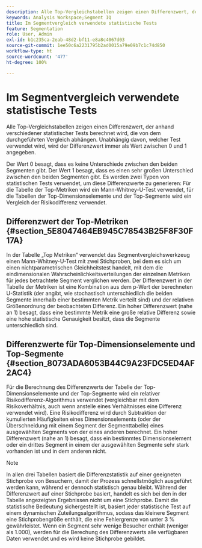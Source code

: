 ```yaml
---
description: Alle Top-Vergleichstabellen zeigen einen Differenzwert, der anhand verschiedener statistischer Tests berechnet wird, die von dem durchgeführten Vergleich abhängen. Unabhängig davon, welcher Test verwendet wird, wird der Differenzwert immer als Wert zwischen 0 und 1 angegeben.
keywords: Analysis Workspace;Segment IQ
title: Im Segmentvergleich verwendete statistische Tests
feature: Segmentation
role: User, Admin
exl-id: b1c235ca-2eab-48d2-bf11-e8a8c4067d03
source-git-commit: 1ee50c6a2231795b2ad0015a79e09b7c1c74d850
workflow-type: ht
source-wordcount: '477'
ht-degree: 100%

---
```


# Im Segmentvergleich verwendete statistische Tests

Alle Top-Vergleichstabellen zeigen einen Differenzwert, der anhand verschiedener statistischer Tests berechnet wird, die von dem durchgeführten Vergleich abhängen. Unabhängig davon, welcher Test verwendet wird, wird der Differenzwert immer als Wert zwischen 0 und 1 angegeben.

Der Wert 0 besagt, dass es keine Unterschiede zwischen den beiden Segmenten gibt. Der Wert 1 besagt, dass es einen sehr großen Unterschied zwischen den beiden Segmenten gibt. Es werden zwei Typen von statistischen Tests verwendet, um diese Differenzwerte zu generieren: Für die Tabelle der Top-Metriken wird ein Mann-Whitney-U-Test verwendet, für die Tabellen der Top-Dimensionselemente und der Top-Segmente wird ein Vergleich der Risikodifferenz verwendet.

## Differenzwert der Top-Metriken {#section_5E8047464EB945C78543B25F8F30F17A}

In der Tabelle „Top Metriken“ verwendet das Segmentvergleichswerkzeug einen Mann-Whitney-U-Test mit zwei Stichproben, bei dem es sich um einen nichtparametrischen Gleichheitstest handelt, mit dem die eindimensionalen Wahrscheinlichkeitsverteilungen der einzelnen Metriken für jedes betrachtete Segment verglichen werden. Der Differenzwert in der Tabelle der Metriken ist eine Kombination aus dem p-Wert der berechneten U-Statistik (der angibt, wie stochastisch unterschiedlich die beiden Segmente innerhalb einer bestimmten Metrik verteilt sind) und der relativen Größenordnung der beobachteten Differenz. Ein hoher Differenzwert (nahe an 1) besagt, dass eine bestimmte Metrik eine große relative Differenz sowie eine hohe statistische Genauigkeit besitzt, dass die Segmente unterschiedlich sind.

## Differenzwerte für Top-Dimensionselemente und Top-Segmente {#section_8073ADA6053B44C9A23FDC5ED4AF2AC4}

Für die Berechnung des Differenzwerts der Tabelle der Top-Dimensionselemente und der Top-Segmente wird ein relativer Risikodifferenz-Algorithmus verwendet (vergleichbar mit dem Risikoverhältnis, auch wenn anstelle eines Verhältnisses eine Differenz verwendet wird). Eine Risikodifferenz wird durch Subtraktion der kumulierten Häufigkeiten eines Dimensionselements (oder der Überschneidung mit einem Segment der Segmenttabelle) eines ausgewählten Segments von der eines anderen berechnet. Ein hoher Differenzwert (nahe an 1) besagt, dass ein bestimmtes Dimensionselement oder ein drittes Segment in einem der ausgewählten Segmente sehr stark vorhanden ist und in dem anderen nicht.

>[!NOTE]
>
>In allen drei Tabellen basiert die Differenzstatistik auf einer geeigneten Stichprobe von Besuchern, damit der Prozess schnellstmöglich ausgeführt werden kann, während er dennoch statistisch genau bleibt. Während der Differenzwert auf einer Stichprobe basiert, handelt es sich bei den in der Tabelle angezeigten Ergebnissen nicht um eine Stichprobe. Damit die statistische Bedeutung sichergestellt ist, basiert jeder statistische Test auf einem dynamischen Zuteilungsalgorithmus, sodass das kleinere Segment eine Stichprobengröße enthält, die eine Fehlergrenze von unter 3 % gewährleistet. Wenn ein Segment sehr wenige Besucher enthält (weniger als 1.000), werden für die Berechung des Differenzwerts alle verfügbaren Daten verwendet und es wird keine Stichprobe gebildet.
